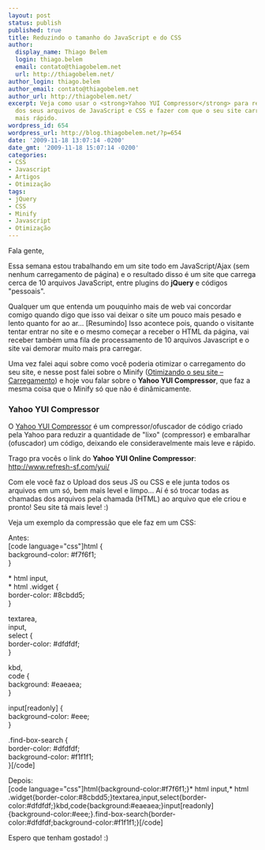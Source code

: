 ```yaml
---
layout: post
status: publish
published: true
title: Reduzindo o tamanho do JavaScript e do CSS
author:
  display_name: Thiago Belem
  login: thiago.belem
  email: contato@thiagobelem.net
  url: http://thiagobelem.net/
author_login: thiago.belem
author_email: contato@thiagobelem.net
author_url: http://thiagobelem.net/
excerpt: Veja como usar o <strong>Yahoo YUI Compressor</strong> para reduzir o tamanho
  dos seus arquivos de JavaScript e CSS e fazer com que o seu site carregue muito
  mais rápido.
wordpress_id: 654
wordpress_url: http://blog.thiagobelem.net/?p=654
date: '2009-11-18 13:07:14 -0200'
date_gmt: '2009-11-18 15:07:14 -0200'
categories:
- CSS
- Javascript
- Artigos
- Otimização
tags:
- jQuery
- CSS
- Minify
- Javascript
- Otimização
---
```

<p>Fala gente,</p>
<p>Essa semana estou trabalhando em um site todo em JavaScript/Ajax (sem nenhum carregamento de página) e o resultado disso é um site que carrega cerca de 10 arquivos JavaScript, entre plugins do <strong>jQuery</strong> e códigos "pessoais".</p>
<p>Qualquer um que entenda um pouquinho mais de web vai concordar comigo quando digo que isso vai deixar o site um pouco mais pesado e lento quanto for ao ar... [Resumindo] Isso acontece pois, quando o visitante tentar entrar no site e o mesmo começar a receber o HTML da página, vai receber também uma fila de processamento de 10 arquivos Javascript e o site vai demorar muito mais pra carregar.</p>
<p>Uma vez falei aqui sobre como você poderia otimizar o carregamento do seu site, e nesse post falei sobre o Minify (<a href="http://blog.thiagobelem.net/otimizando-o-seu-site-carregamento/" target="_blank" title="Otimizando o seu site – Carregamento">Otimizando o seu site – Carregamento</a>) e hoje vou falar sobre o <strong>Yahoo YUI Compressor</strong>, que faz a mesma coisa que o Minify só que não é dinâmicamente.</p>
<h3>Yahoo YUI Compressor</h3>
<p>O <a href="http://developer.yahoo.com/yui/compressor/" target="_blank" title="Yahoo YUI Compressor">Yahoo YUI Compressor</a> é um compressor/ofuscador de código criado pela Yahoo para reduzir a quantidade de "lixo" (compressor) e embaralhar (ofuscador) um código, deixando ele consideravelmente mais leve e rápido.</p>
<p>Trago pra vocês o link do <strong>Yahoo YUI Online Compressor</strong>: <a href="http://www.refresh-sf.com/yui/" target="_blank" title="Yahoo YUI Online Compressor">http://www.refresh-sf.com/yui/</a></p>
<p>Com ele você faz o Upload dos seus JS ou CSS e ele junta todos os arquivos em um só, bem mais level e limpo... Aí é só trocar todas as chamadas dos arquivos pela chamada (HTML) ao arquivo que ele criou e pronto! Seu site tá mais leve! :)</p>
<p>Veja um exemplo da compressão que ele faz em um CSS:</p>
<p>Antes:<br />
[code language="css"]html {<br />
	background-color: #f7f6f1;<br />
}</p>
<p>* html input,<br />
* html .widget {<br />
    border-color: #8cbdd5;<br />
}</p>
<p>textarea,<br />
input,<br />
select {<br />
	border-color: #dfdfdf;<br />
}</p>
<p>kbd,<br />
code {<br />
	background: #eaeaea;<br />
}</p>
<p>input[readonly] {<br />
	background-color: #eee;<br />
}</p>
<p>.find-box-search {<br />
	border-color: #dfdfdf;<br />
	background-color: #f1f1f1;<br />
}[/code]</p>
<p>Depois:<br />
[code language="css"]html{background-color:#f7f6f1;}* html input,* html .widget{border-color:#8cbdd5;}textarea,input,select{border-color:#dfdfdf;}kbd,code{background:#eaeaea;}input[readonly]{background-color:#eee;}.find-box-search{border-color:#dfdfdf;background-color:#f1f1f1;}[/code]</p>
<p>Espero que tenham gostado! :)</p>
